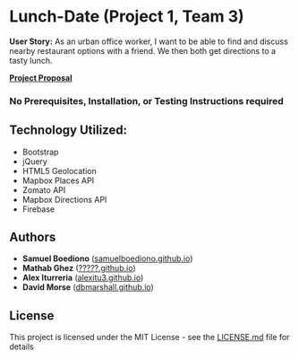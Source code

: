 # Lunch-Date (Project 1, Team 3)

**User Story:** As an urban office worker, I want to be able to find and discuss nearby restaurant options with a friend.  We then both get directions to a tasty lunch. 

**[Project Proposal](https://docs.google.com/document/d/1PQPgRwO9DvEastm3IRZoy6MZkn9RRP-yyEdNMpsNK18/)**

### No Prerequisites, Installation, or Testing Instructions required

## Technology Utilized:

* Bootstrap
* jQuery
* HTML5 Geolocation
* Mapbox Places API 
* Zomato API
* Mapbox Directions API
* Firebase

## Authors

* **Samuel Boediono** ([samuelboediono.github.io](https://dbmarshall.github.io))
* **Mathab Ghez** ([?????.github.io](https://?????.github.io))
* **Alex Iturreria** ([alexitu3.github.io](https://alexitu3.github.io))
* **David Morse** ([dbmarshall.github.io](https://dbmarshall.github.io))

## License

This project is licensed under the MIT License - see the [LICENSE.md](LICENSE.md) file for details

